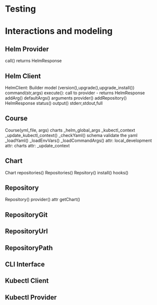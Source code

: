 # Testing

# Interactions and modeling

## Helm Provider
call() returns HelmResponse
## Helm Client
HelmClient: Builder model (version(),upgrade(),upgrade_install())
command(str,args)
execute(): call to provider - returns HelmResponse
addArg()
defaultArgs()
arguments
provider()
addRepository()
HelmResponse
status()
output() stderr,stdout,full
## Course
Course(yml_file, args)
charts
_helm_global_args
_kubectl_context
_update_kubectl_context()
_checkYaml() schema validate the yaml
_loadYaml()
_loadEnvVars()
_loadCommandArgs()
attr: local_development
attr: charts
attr: 
_update_context
## Chart
Chart
repositories() Repositories() Repsitory()
install()
hooks()
## Repository
Repository()
provider() attr
getChart()
## RepositoryGit
## RepositoryUrl
## RepositoryPath
## CLI Interface
## Kubectl Client
## Kubectl Provider
